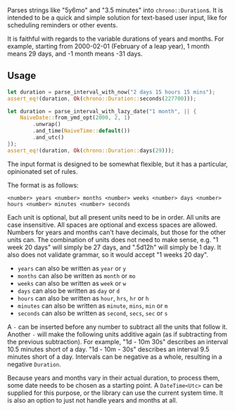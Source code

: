 Parses strings like "5y6mo" and "3.5 minutes" into `chrono::Duration`s. It is intended to be a quick and simple solution for text-based user input, like for scheduling reminders or other events.

It is faithful with regards to the variable durations of years and months. For example, starting from 2000-02-01 (February of a leap year), 1 month means 29 days, and -1 month means -31 days.

## Usage

```rs
let duration = parse_interval_with_now("2 days 15 hours 15 mins");
assert_eq!(duration, Ok(chrono::Duration::seconds(227700)));
```
```rs
let duration = parse_interval_with_lazy_date("1 month", || {
	NaiveDate::from_ymd_opt(2000, 2, 1)
		.unwrap()
		.and_time(NaiveTime::default())
		.and_utc()
});
assert_eq!(duration, Ok(chrono::Duration::days(29)));
```

The input format is designed to be somewhat flexible, but it has a particular, opinionated set of rules.

The format is as follows:

`<number> years <number> months <number> weeks <number> days <number> hours <number> minutes <number> seconds`

Each unit is optional, but all present units need to be in order. All units are case insensitive. All spaces are optional and excess spaces are allowed. Numbers for years and months can't have decimals, but those for the other units can. The combination of units does not need to make sense, e.g. "1 week 20 days" will simply be 27 days, and ".5d12h" will simply be 1 day. It also does not validate grammar, so it would accept "1 weeks 20 day".

* `years` can also be written as `year` or `y`
* `months` can also be written as `month` or `mo`
* `weeks` can also be written as `week` or `w`
* `days` can also be written as `day` or `d`
* `hours` can also be written as `hour`, `hrs`, `hr` or `h`
* `minutes` can also be written as `minute`, `mins`, `min` or `m`
* `seconds` can also be written as `second`, `secs`, `sec` or `s`

A `-` can be inserted before any number to subtract all the units that follow it. Another `-` will make the following units additive again (as if subtracting from the previous subtraction). For example, "1d - 10m 30s" describes an interval 10.5 minutes short of a day. "1d - 10m - 30s" describes an interval 9.5 minutes short of a day. Intervals can be negative as a whole, resulting in a negative `Duration`.

Because years and months vary in their actual duration, to process them, some date needs to be chosen as a starting point. A `DateTime<Utc>` can be supplied for this purpose, or the library can use the current system time. It is also an option to just not handle years and months at all.